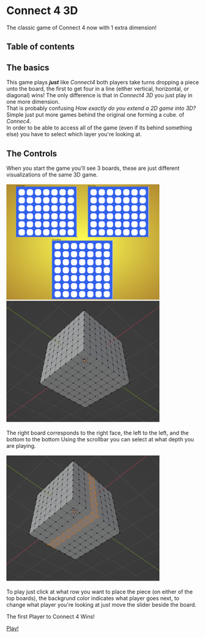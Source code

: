 # Connect 4 3D
The classic game of Connect 4 now with 1 extra dimension!

## Table of contents

## The basics
This game plays ***just*** like *Connect4* both players take turns dropping a piece unto the board, the first to get four in a line (either vertical, horizontal, or diagonal) wins! 
The only difference is that in *Connect4 3D* you just play in one more dimension.  
That is probably confusing *How exactly do you extend a 2D game into 3D?* Simple just put more games behind the original one forming a cube. of *Connec4*.  
In order to be able to access all of the game (even if its behind something else) you have to select which layer you're looking at.

## The Controls
When you start the game you'll see 3 boards, these are just different visualizations of the same 3D game.  <br/><br/>
<img src="/game.png" alt="game image" width="400px"/>
<img src="/cube.png" alt="cube image" width="400px"/> <br/><br/>
The right board corresponds to the right face, the left to the left, and the bottom to the bottom
Using the scrollbar you can select at what depth you are playing.  <br/> <br/>
<img src="/cube-selected.png" alt="cube selected" width="400px"/> <br/><br/>
To play just click at what row you want to place the piece (on either of the top boards), the backgrund color indicates what player goes next, to change what player you're looking at just move the slider beside the board.

The first Player to Connect 4 Wins!

<a href="/play">Play!</a>